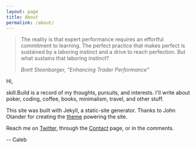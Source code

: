 ```yaml
---
layout: page
title: About
permalink: /about/
---
```

<blockquote>
  <p>
    The reality is that expert performance requires an effortful commitment to learning. The perfect practice that makes perfect is sustained by a laboring instinct and a drive to reach perfection. But what sustains that laboring instinct?
  </p>
  <footer><cite title="Brett Steenbarger">Brett Steenbarger, "Enhancing Trader Performance"</cite></footer>
</blockquote>

Hi,

skill.Build is a record of my thoughts, pursuits, and interests. I'll write about poker, coding, coffee, books, minimalism, travel, and other stuff.  

This site was built with Jekyll, a static-site generator. Thanks to John Otander for creating the [theme](https://github.com/johnotander/pixyll) powering the site.

Reach me on [Twitter](https://twitter.com/boddicker), through the [Contact](http://skill.build/contact) page, or in the comments.  

-- Caleb

